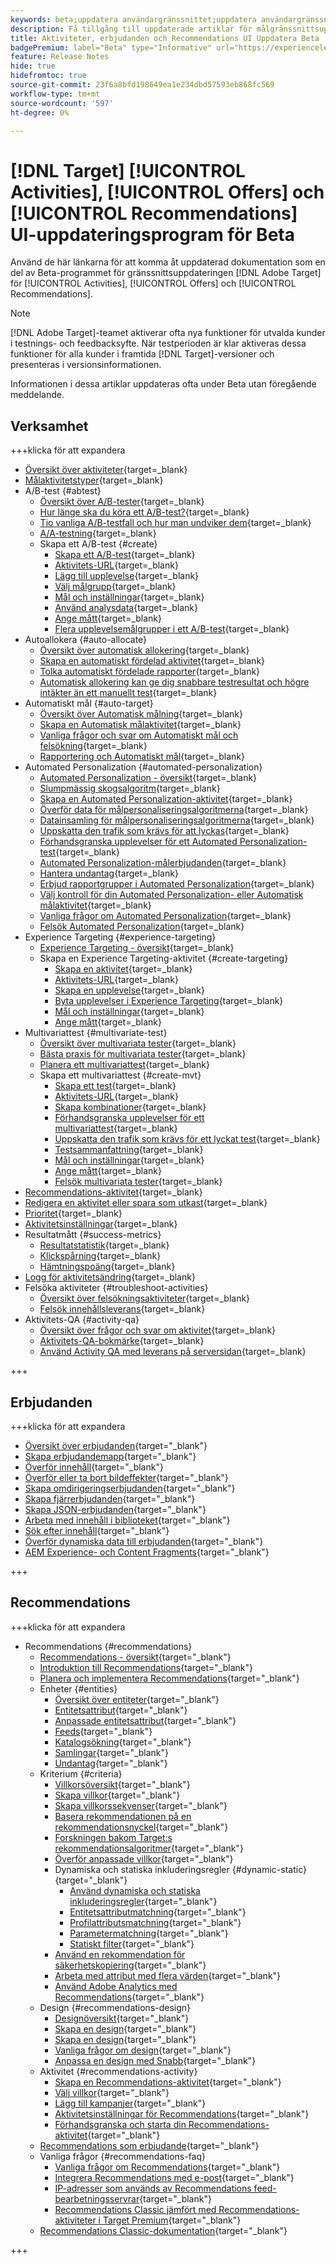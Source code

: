 ```yaml
---
keywords: beta;uppdatera användargränssnittet;uppdatera användargränssnittet;
description: Få tillgång till uppdaterade artiklar för målgränssnittsuppdateringen för aktiviteter, erbjudanden och Recommendations
title: Aktiviteter, erbjudanden och Recommendations UI Uppdatera Beta
badgePremium: label="Beta" type="Informative" url="https://experienceleague.adobe.com/docs/target/using/introduction/intro.html?lang=en#beta newtab=true" tooltip="Läs mer om programmet  [!DNL Target] Beta."
feature: Release Notes
hide: true
hidefromtoc: true
source-git-commit: 23f6a8bfd198649ea1e234dbd57593eb868fc569
workflow-type: tm+mt
source-wordcount: '597'
ht-degree: 0%

---
```


# [!DNL Target] [!UICONTROL Activities], [!UICONTROL Offers] och [!UICONTROL Recommendations] UI-uppdateringsprogram för Beta

Använd de här länkarna för att komma åt uppdaterad dokumentation som en del av Beta-programmet för gränssnittsuppdateringen [!DNL Adobe Target] för [!UICONTROL Activities], [!UICONTROL Offers] och [!UICONTROL Recommendations].

>[!NOTE]
>
>[!DNL Adobe Target]-teamet aktiverar ofta nya funktioner för utvalda kunder i testnings- och feedbacksyfte. När testperioden är klar aktiveras dessa funktioner för alla kunder i framtida [!DNL Target]-versioner och presenteras i versionsinformationen.
>
>Informationen i dessa artiklar uppdateras ofta under Beta utan föregående meddelande.

## Verksamhet

+++klicka för att expandera

* [Översikt över aktiviteter](c-activities/activities.md){target=_blank}
* [Målaktivitetstyper](c-activities/target-activities-guide.md){target=_blank}
* A/B-test {#abtest}
   * [Översikt över A/B-tester](c-activities/t-test-ab/test-ab.md){target=_blank}
   * [Hur länge ska du köra ett A/B-test?](c-activities/t-test-ab/sample-size-determination.md){target=_blank}
   * [Tio vanliga A/B-testfall och hur man undviker dem](c-activities/t-test-ab/common-ab-testing-pitfalls.md){target=_blank}
   * [A/A-testning](/help/main/c-activities/t-test-ab/aa-testing.md){target=_blank}
   * Skapa ett A/B-test {#create}
      * [Skapa ett A/B-test](c-activities/t-test-ab/t-test-create-ab/test-create-ab.md){target=_blank}
      * [Aktivitets-URL](c-activities/t-test-ab/t-test-create-ab/ab-activity-url.md){target=_blank}
      * [Lägg till upplevelse](c-activities/t-test-ab/t-test-create-ab/ab-add-experience.md){target=_blank}
      * [Välj målgrupp](c-activities/t-test-ab/t-test-create-ab/ab-audience.md){target=_blank}
      * [Mål och inställningar](c-activities/t-test-ab/t-test-create-ab/ab-goals-and-settings.md){target=_blank}
      * [Använd analysdata](c-activities/t-test-ab/t-test-create-ab/create-a4t.md){target=_blank}
      * [Ange mått](c-activities/t-test-ab/t-test-create-ab/ab-set-metrics.md){target=_blank}
      * [Flera upplevelsemålgrupper i ett A/B-test](c-activities/t-test-ab/t-test-create-ab/target-experience-to-multiple-audiences.md){target=_blank}
* Autoallokera {#auto-allocate}
   * [Översikt över automatisk allokering](c-activities/automated-traffic-allocation/automated-traffic-allocation.md){target=_blank}
   * [Skapa en automatiskt fördelad aktivitet](/help/main/c-activities/automated-traffic-allocation/create-auto-allocate-activity.md){target=_blank}
   * [Tolka automatiskt fördelade rapporter](c-activities/automated-traffic-allocation/determine-winner.md){target=_blank}
   * [Automatisk allokering kan ge dig snabbare testresultat och högre intäkter än ett manuellt test](/help/main/c-activities/automated-traffic-allocation/faster-results-higher-revenue.md){target=_blank}
* Automatiskt mål {#auto-target}
   * [Översikt över Automatisk målning](/help/main/c-activities/auto-target/auto-target-to-optimize.md){target=_blank}
   * [Skapa en Automatisk målaktivitet](/help/main/c-activities/auto-target/create-auto-target.md){target=_blank}
   * [Vanliga frågor och svar om Automatiskt mål och felsökning](/help/main/c-activities/auto-target/auto-target-troubleshooting-faqs.md){target=_blank}
   * [Rapportering och Automatiskt mål](/help/main/c-activities/auto-target/reporting-and-auto-target.md){target=_blank}
* Automated Personalization {#automated-personalization}
   * [Automated Personalization - översikt](c-activities/t-automated-personalization/automated-personalization.md){target=_blank}
   * [Slumpmässig skogsalgoritm](c-activities/t-automated-personalization/algo-random-forest.md){target=_blank}
   * [Skapa en Automated Personalization-aktivitet](c-activities/t-automated-personalization/create-ap-activity.md){target=_blank}
   * [Överför data för målpersonaliseringsalgoritmerna](c-activities/t-automated-personalization/uploading-data-for-the-target-personalization-algorithms.md){target=_blank}
   * [Datainsamling för målpersonaliseringsalgoritmerna](c-activities/t-automated-personalization/ap-data.md){target=_blank}
   * [Uppskatta den trafik som krävs för att lyckas](c-activities/t-automated-personalization/ap-traffic-estimator.md){target=_blank}
   * [Förhandsgranska upplevelser för ett Automated Personalization-test](c-activities/t-automated-personalization/ap-preview-experiences.md){target=_blank}
   * [Automated Personalization-målerbjudanden](c-activities/t-automated-personalization/ap-target-offers.md){target=_blank}
   * [Hantera undantag](c-activities/t-automated-personalization/managing-exclusions.md){target=_blank}
   * [Erbjud rapportgrupper i Automated Personalization](/help/main/c-activities/t-automated-personalization/offer-reporting-groups-in-automated-personalization.md){target=_blank}
   * [Välj kontroll för din Automated Personalization- eller Automatisk målaktivitet](c-activities/t-automated-personalization/experience-as-control.md){target=_blank}
   * [Vanliga frågor om Automated Personalization](c-activities/t-automated-personalization/automated-personalization-faq.md){target=_blank}
   * [Felsök Automated Personalization](c-activities/t-automated-personalization/ap-trouble.md){target=_blank}
* Experience Targeting {#experience-targeting}
   * [Experience Targeting - översikt](c-activities/t-experience-target/experience-target.md){target=_blank}
   * Skapa en Experience Targeting-aktivitet {#create-targeting}
      * [Skapa en aktivitet](c-activities/t-experience-target/t-xt-create/xt-create.md){target=_blank}
      * [Aktivitets-URL](c-activities/t-experience-target/t-xt-create/xt-activity-url.md){target=_blank}
      * [Skapa en upplevelse](c-activities/t-experience-target/t-xt-create/xt-add-experience.md){target=_blank}
      * [Byta upplevelser i Experience Targeting](c-activities/t-experience-target/t-xt-create/xt-switching-experiences.md){target=_blank}
      * [Mål och inställningar](c-activities/t-experience-target/t-xt-create/xt-goals-and-settings.md){target=_blank}
      * [Ange mått](c-activities/t-experience-target/t-xt-create/xt-set-metrics.md){target=_blank}
* Multivariattest {#multivariate-test}
   * [Översikt över multivariata tester](c-activities/c-multivariate-testing/multivariate-testing.md){target=_blank}
   * [Bästa praxis för multivariata tester](c-activities/c-multivariate-testing/best-practices.md){target=_blank}
   * [Planera ett multivariattest](c-activities/c-multivariate-testing/plan-mvt.md){target=_blank}
   * Skapa ett multivariattest {#create-mvt}
      * [Skapa ett test](c-activities/c-multivariate-testing/t-create-multivariate-test/create-multivariate-test.md){target=_blank}
      * [Aktivitets-URL](c-activities/c-multivariate-testing/t-create-multivariate-test/url.md){target=_blank}
      * [Skapa kombinationer](c-activities/c-multivariate-testing/t-create-multivariate-test/add-offers.md){target=_blank}
      * [Förhandsgranska upplevelser för ett multivariattest](c-activities/c-multivariate-testing/t-create-multivariate-test/preview-experiences.md){target=_blank}
      * [Uppskatta den trafik som krävs för ett lyckat test](c-activities/c-multivariate-testing/t-create-multivariate-test/traffic-estimator.md){target=_blank}
      * [Testsammanfattning](c-activities/c-multivariate-testing/t-create-multivariate-test/test-summary.md){target=_blank}
      * [Mål och inställningar](c-activities/c-multivariate-testing/t-create-multivariate-test/goals-and-settings.md){target=_blank}
      * [Ange mått](c-activities/c-multivariate-testing/t-create-multivariate-test/mvt-set-metrics.md){target=_blank}
      * [Felsök multivariata tester](c-activities/c-multivariate-testing/t-create-multivariate-test/troubleshooting.md){target=_blank}
* [Recommendations-aktivitet](c-activities/recommendations-activity.md){target=_blank}
* [Redigera en aktivitet eller spara som utkast](c-activities/edit-activity.md){target=_blank}
* [Prioritet](c-activities/priority.md){target=_blank}
* [Aktivitetsinställningar](c-activities/activity-settings.md){target=_blank}
* Resultatmått {#success-metrics}
   * [Resultatstatistik](c-activities/r-success-metrics/success-metrics.md){target=_blank}
   * [Klickspårning](c-activities/r-success-metrics/click-tracking.md){target=_blank}
   * [Hämtningspoäng](c-activities/r-success-metrics/capture-score.md){target=_blank}
* [Logg för aktivitetsändring](c-activities/change-log.md){target=_blank}
* Felsöka aktiviteter {#troubleshoot-activities}
   * [Översikt över felsökningsaktiviteter](c-activities/c-troubleshooting-activities/troubleshooting-activities.md){target=_blank}
   * [Felsök innehållsleverans](c-activities/c-troubleshooting-activities/content-trouble.md){target=_blank}
* Aktivitets-QA {#activity-qa}
   * [Översikt över frågor och svar om aktivitet](c-activities/c-activity-qa/activity-qa.md){target=_blank}
   * [Aktivitets-QA-bokmärke](c-activities/c-activity-qa/activity-qa-bookmark.md){target=_blank}
   * [Använd Activity QA med leverans på serversidan](c-activities/c-activity-qa/use-qa-mode-with-server-side-delivery.md){target=_blank}

+++

## Erbjudanden

+++klicka för att expandera

* [Översikt över erbjudanden](/help/main/c-experiences/c-manage-content/manage-content-beta.md){target="_blank"}
* [Skapa erbjudandemapp](/help/main/c-experiences/c-manage-content/create-content-folder-beta.md){target="_blank"}
* [Överför innehåll](/help/main/c-experiences/c-manage-content/assets-upload-beta.md){target="_blank"}
* [Överför eller ta bort bildeffekter](/help/main/c-experiences/c-manage-content/assets-upload-beta.md){target="_blank"}
* [Skapa omdirigeringserbjudanden](/help/main/c-experiences/c-manage-content/offer-redirect-beta.md){target="_blank"}
* [Skapa fjärrerbjudanden](/help/main/c-experiences/c-manage-content/about-remote-offers-beta.md){target="_blank"}
* [Skapa JSON-erbjudanden](/help/main/c-experiences/c-manage-content/create-json-offer-beta.md){target="_blank"}
* [Arbeta med innehåll i biblioteket](/help/main/c-experiences/c-manage-content/assets-working-beta.md){target="_blank"}
* [Sök efter innehåll](/help/main/c-experiences/c-manage-content/filter-and-search-content.md){target="_blank"}
* [Överför dynamiska data till erbjudanden](/help/main/c-experiences/c-manage-content/passing-profile-attributes-to-the-html-offer.md){target="_blank"}
* [AEM Experience- och Content Fragments](/help/main/c-experiences/c-manage-content/aem-experience-fragments.md){target="_blank"}

+++

## Recommendations

+++klicka för att expandera

* Recommendations {#recommendations}
   * [Recommendations - översikt](c-recommendations/recommendations.md){target="_blank"}
   * [Introduktion till Recommendations](c-recommendations/introduction-to-recommendations.md){target="_blank"}
   * [Planera och implementera Recommendations](c-recommendations/plan-implement.md){target="_blank"}
   * Enheter {#entities}
      * [Översikt över entiteter](c-recommendations/c-products/products.md){target="_blank"}
      * [Entitetsattribut](c-recommendations/c-products/entity-attributes.md){target="_blank"}
      * [Anpassade entitetsattribut](c-recommendations/c-products/custom-entity-attributes.md){target="_blank"}
      * [Feeds](/help/main/c-recommendations/c-products/feeds-beta.md){target="_blank"}
      * [Katalogsökning](/help/main/c-recommendations/c-products/catalog-search-beta.md){target="_blank"}
      * [Samlingar](/help/main/c-recommendations/c-products/collections-beta.md){target="_blank"}
      * [Undantag](/help/main/c-recommendations/c-products/exclusions-beta.md){target="_blank"}
   * Kriterium {#criteria}
      * [Villkorsöversikt](/help/main/c-recommendations/c-algorithms/algorithms-beta.md){target="_blank"}
      * [Skapa villkor](/help/main/c-recommendations/c-algorithms/create-new-algorithm-beta.md){target="_blank"}
      * [Skapa villkorssekvenser](/help/main/c-recommendations/c-algorithms/create-criteria-sequence-beta.md){target="_blank"}
      * [Basera rekommendationen på en rekommendationsnyckel](/help/main/c-recommendations/c-algorithms/base-the-recommendation-on-a-recommendation-key-beta.md){target="_blank"}
      * [Forskningen bakom Target:s rekommendationsalgoritmer](/help/main/c-recommendations/c-algorithms/recommendations-algorithms.md){target="_blank"}
      * [Överför anpassade villkor](/help/main/c-recommendations/c-algorithms/recommendations-csv-beta.md){target="_blank"}
      * Dynamiska och statiska inkluderingsregler {#dynamic-static}{target="_blank"}
         * [Använd dynamiska och statiska inkluderingsregler](/help/main/c-recommendations/c-algorithms/use-dynamic-and-static-inclusion-rules-beta.md){target="_blank"}
         * [Entitetsattributmatchning](/help/main/c-recommendations/c-algorithms/entity-attribute-matching-beta.md){target="_blank"}
         * [Profilattributsmatchning](/help/main/c-recommendations/c-algorithms/profile-attribute-matching-beta.md){target="_blank"}
         * [Parametermatchning](/help/main/c-recommendations/c-algorithms/parameter-matching-beta.md){target="_blank"}
         * [Statiskt filter](/help/main/c-recommendations/c-algorithms/static-value-beta.md){target="_blank"}
      * [Använd en rekommendation för säkerhetskopiering](/help/main/c-recommendations/c-algorithms/backup-recs-beta.md){target="_blank"}
      * [Arbeta med attribut med flera värden](/help/main/c-recommendations/c-algorithms/work-with-multi-value-attributes-beta.md){target="_blank"}
      * [Använd Adobe Analytics med Recommendations](/help/main/c-recommendations/c-algorithms/use-adobe-analytics-with-recommendations-beta.md){target="_blank"}
   * Design {#recommendations-design}
      * [Designöversikt](c-recommendations/c-design-overview/design-overview.md){target="_blank"}
      * [Skapa en design](c-recommendations/c-design-overview/create-design.md){target="_blank"}
      * [Skapa en design](/help/main/c-recommendations/c-design-overview/create-design-beta.md){target="_blank"}
      * [Vanliga frågor om design](c-recommendations/c-design-overview/template-faq.md){target="_blank"}
      * [Anpassa en design med Snabb](c-recommendations/c-design-overview/customizing-a-template.md){target="_blank"}
   * Aktivitet {#recommendations-activity}
      * [Skapa en Recommendations-aktivitet](c-recommendations/t-create-recs-activity/create-recs-activity.md){target="_blank"}
      * [Välj villkor](c-recommendations/t-create-recs-activity/algo-select-recs.md){target="_blank"}
      * [Lägg till kampanjer](c-recommendations/t-create-recs-activity/adding-promotions.md){target="_blank"}
      * [Aktivitetsinställningar för Recommendations](c-recommendations/t-create-recs-activity/recs-activity-settings.md){target="_blank"}
      * [Förhandsgranska och starta din Recommendations-aktivitet](/help/main/c-recommendations/t-create-recs-activity/previewing-and-launching-your-recommendations-activity.md){target="_blank"}
   * [Recommendations som erbjudande](c-recommendations/recommendations-as-an-offer.md){target="_blank"}
   * Vanliga frågor {#recommendations-faq}
      * [Vanliga frågor om Recommendations](c-recommendations/c-recommendations-faq/recommendations-faq.md){target="_blank"}
      * [Integrera Recommendations med e-post](c-recommendations/c-recommendations-faq/integrating-recs-email.md){target="_blank"}
      * [IP-adresser som används av Recommendations feed-bearbetningsservrar](c-recommendations/c-recommendations-faq/ip-addresses-marketing-cloud.md){target="_blank"}
      * [Recommendations Classic jämfört med Recommendations-aktiviteter i Target Premium](c-recommendations/c-recommendations-faq/recommendations-classic-versus-recommendations-activities-target-premium.md){target="_blank"}
   * [Recommendations Classic-dokumentation](/help/main/c-recommendations/recommendations-classic-documentaton.md){target="_blank"}

+++

